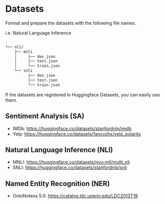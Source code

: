 # Datasets

Format and prepare the datasets with the following file names.

i.e. Natural Language Inference

```bash
.
└── nli/
    ├── mnli
    │     ├── dev.json
    │     ├── test.json
    │     └── train.json
    └── snli
          ├── dev.json
          ├── test.json
          └── train.json
```

If the datasets are registered in Huggingface Datasets, you can easily use them.

## Sentiment Analysis (SA)
- IMDb: https://huggingface.co/datasets/stanfordnlp/imdb 
- Yelp: https://huggingface.co/datasets/fancyzhx/yelp_polarity 


## Natural Language Inference (NLI)
- MNLI: https://huggingface.co/datasets/nyu-mll/multi_nli 
- SNLI: https://huggingface.co/datasets/stanfordnlp/snli 


## Named Entity Recognition (NER)
- OntoNotess 5.0: https://catalog.ldc.upenn.edu/LDC2013T19 
